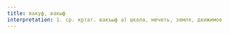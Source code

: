 ```yaml
---
title: вакуф, вакыф
interpretation: 1. ср. кртат. вакъыф а) школа, мечеть, земля, движимое имущество, переданное на религиозные и благотворительные нужды общины или частному лицу и управлявшиеся Таврическим духовным мусульманским правлением; б) вакуф (имущество или деньги, отказанные на благотворительные дела); 2. ср. тюрк. ИЛМ Вакиф
---
```

